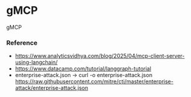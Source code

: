 # gMCP
gMCP

### Reference
- https://www.analyticsvidhya.com/blog/2025/04/mcp-client-server-using-langchain/
- https://www.datacamp.com/tutorial/langgraph-tutorial
- enterprise-attack.json -> curl -o enterprise-attack.json https://raw.githubusercontent.com/mitre/cti/master/enterprise-attack/enterprise-attack.json
